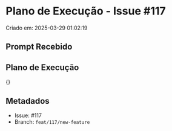 # Plano de Execução - Issue #117

Criado em: 2025-03-29 01:02:19

## Prompt Recebido



## Plano de Execução

{}

## Metadados

- Issue: #117
- Branch: `feat/117/new-feature`
